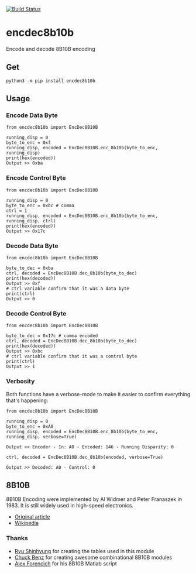 [![Build Status](https://travis-ci.com/olagrottvik/encdec8b10b.svg?token=jVu3gMDvjaqfNCVgNVai&branch=master)](https://travis-ci.com/olagrottvik/encdec8b10b)

# encdec8b10b

Encode and decode 8B10B encoding

## Get

```
python3 -m pip install encdec8b10b
```

## Usage

### Encode Data Byte
```
from encdec8b10b import EncDec8B10B

running_disp = 0
byte_to_enc = 0xf
running_disp, encoded = EncDec8B10B.enc_8b10b(byte_to_enc, running_disp)
print(hex(encoded))
Output >> 0xba
```
### Encode Control Byte
```
from encdec8b10b import EncDec8B10B

running_disp = 0
byte_to_enc = 0xbc # comma
ctrl = 1
running_disp, encoded = EncDec8B10B.enc_8b10b(byte_to_enc, running_disp, ctrl)
print(hex(encoded))
Output >> 0x17c
```
### Decode Data Byte
```
from encdec8b10b import EncDec8B10B

byte_to_dec = 0xba
ctrl, decoded = EncDec8B10B.dec_8b10b(byte_to_dec)
print(hex(decoded))
Output >> 0xf
# ctrl variable confirm that it was a data byte
print(ctrl)
Output >> 0
```
### Decode Control Byte
```
from encdec8b10b import EncDec8B10B

byte_to_dec = 0x17c # comma encoded
ctrl, decoded = EncDec8B10B.dec_8b10b(byte_to_dec)
print(hex(decoded))
Output >> 0xbc
# ctrl variable confirm that it was a control byte
print(ctrl)
Output >> 1
```
 
 ### Verbosity
 Both functions have a verbose-mode to make it easier to confirm everything that's happening:
```
from encdec8b10b import EncDec8B10B

running_disp = 0
byte_to_enc = 0xA0
running_disp, encoded = EncDec8B10B.enc_8b10b(byte_to_enc, running_disp, verbose=True)

Output >> Encoder - In: A0 - Encoded: 146 - Running Disparity: 0

ctrl, decoded = EncDec8B10B.dec_8b10b(encoded, verbose=True)

Output >> Decoded: A0 - Control: 0
```

 
 ## 8B10B
 8B10B Encoding were implemented by Al Widmer and Peter Franaszek in 1983. It is still widely used in high-speed electronics.

- [Original article](https://ieeexplore.ieee.org/document/5390392)
- [Wikipedia](https://en.wikipedia.org/wiki/8b/10b_encoding)


### Thanks
- [Ryu Shinhyung](https://opencores.org/projects/async_8b10b_encoder_decoder) for creating the tables used in this module
- [Chuck Benz](http://asics.chuckbenz.com/) for creating awesome combinational 8B10B modules
- [Alex Forencich](http://www.alexforencich.com/wiki/en/scripts/matlab/enc8b10b)  for his 8B10B Matlab script